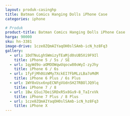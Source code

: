 ```yaml
---
layout: produk-casinghp
title: Batman Comics Hanging Dolls iPhone Case
categories: iphone

# Produk
product-title: Batman Comics Hanging Dolls iPhone Case
harga: 90000
sku: hn-3381
image-drive: 1cze8ZQmAIYaqOH0slSAmb-icN_hz8Fq3
gallery:
  - url: 1DdTNuLghSWmizyTEaMjd0sUB5Xi9F9Il
    title: iPhone 5 / 5s / SE
  - url: 1qyWd9o-aOMOOWqwUqocw80oWyI-zyJhy
    title: iPhone 6 / 6s
  - url: 1fyFjMh0UzWMy7XckEI7FbMLzLBa7oMdM
    title: iPhone 6 Plus / 6s Plus
  - url: 1WY0xUsx6npECNFgVUdnSH27RBOlJQ9lq
    title: iPhone 7 / 8
  - url: 1Bw_GSui7DeiSRDxR5x8Gu9-8_TaIrxVk
    title: iPhone 7 Plus / 8 Plus
  - url: 1cze8ZQmAIYaqOH0slSAmb-icN_hz8Fq3
    title: iPhone X
---
```

